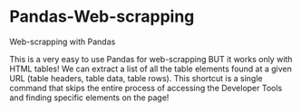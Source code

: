 # Pandas-Web-scrapping
Web-scrapping with Pandas

This is a very easy to use Pandas for web-scrapping BUT it works only with HTML tables! We can extract a list of all the table elements found at a given URL (table headers, table data, table rows).
This shortcut is a single command that skips the entire process of accessing the Developer Tools and finding specific elements on the page!
